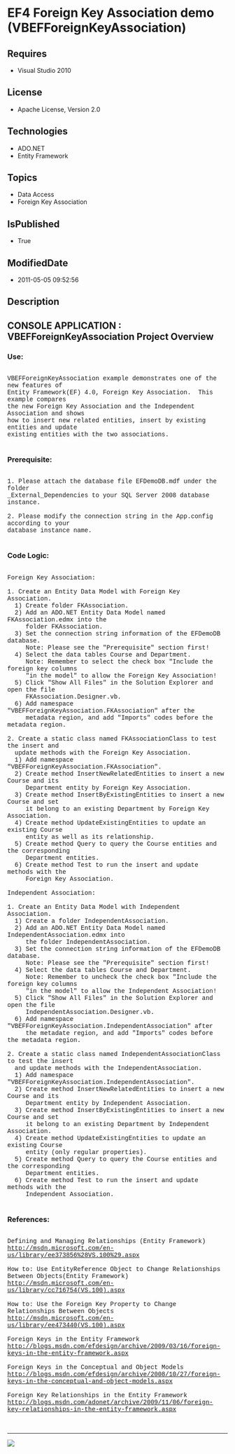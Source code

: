 # EF4 Foreign Key Association demo (VBEFForeignKeyAssociation)
## Requires
* Visual Studio 2010
## License
* Apache License, Version 2.0
## Technologies
* ADO.NET
* Entity Framework
## Topics
* Data Access
* Foreign Key Association
## IsPublished
* True
## ModifiedDate
* 2011-05-05 09:52:56
## Description

<p style="font-family:Courier New"></p>
<h2>CONSOLE APPLICATION : VBEFForeignKeyAssociation Project Overview</h2>
<p style="font-family:Courier New"></p>
<h3>Use:</h3>
<p style="font-family:Courier New"><br>
VBEFForeignKeyAssociation example demonstrates one of the new features of<br>
Entity Framework(EF) 4.0, Foreign Key Association. &nbsp;This example compares <br>
the new Foreign Key Association and the Independent Association and shows <br>
how to insert new related entities, insert by existing entities and update<br>
existing entities with the two associations.<br>
<br>
</p>
<h3>Prerequisite:</h3>
<p style="font-family:Courier New"><br>
1. Please attach the database file EFDemoDB.mdf under the folder <br>
_External_Dependencies to your SQL Server 2008 database instance.<br>
<br>
2. Please modify the connection string in the App.config according to your<br>
database instance name.<br>
<br>
</p>
<h3>Code Logic:</h3>
<p style="font-family:Courier New"><br>
Foreign Key Association:<br>
<br>
1. Create an Entity Data Model with Foreign Key Association. &nbsp;<br>
&nbsp; 1) Create folder FKAssociation.<br>
&nbsp; 2) Add an ADO.NET Entity Data Model named FKAssociation.edmx into the <br>
&nbsp; &nbsp; &nbsp;folder FKAssociation. &nbsp;<br>
&nbsp; 3) Set the connection string information of the EFDemoDB database.<br>
&nbsp; &nbsp; &nbsp;Note: Please see the &quot;Prerequisite&quot; section first!<br>
&nbsp; 4) Select the data tables Course and Department.<br>
&nbsp; &nbsp; &nbsp;Note: Remember to select the check box &quot;Include the foreign key columns
<br>
&nbsp; &nbsp; &nbsp;&quot;in the model&quot; to allow the Foreign Key Association!<br>
&nbsp; 5) Click &quot;Show All Files&quot; in the Solution Explorer and open the file<br>
&nbsp; &nbsp; &nbsp;FKAssociation.Designer.vb.<br>
&nbsp; 6) Add namespace &quot;VBEFForeignKeyAssociation.FKAssociation&quot; after the
<br>
&nbsp; &nbsp; &nbsp;metadata region, and add &quot;Imports&quot; codes before the metadata region.<br>
<br>
2. Create a static class named FKAssociationClass to test the insert and <br>
&nbsp; update methods with the Foreign Key Association.<br>
&nbsp; 1) Add namespace &quot;VBEFForeignKeyAssociation.FKAssociation&quot;.<br>
&nbsp; 2) Create method InsertNewRelatedEntities to insert a new Course and its <br>
&nbsp; &nbsp; &nbsp;Department entity by Foreign Key Association.<br>
&nbsp; 3) Create method InsertByExistingEntities to insert a new Course and set <br>
&nbsp; &nbsp; &nbsp;it belong to an existing Department by Foreign Key Association.<br>
&nbsp; 4) Create method UpdateExistingEntities to update an existing Course <br>
&nbsp; &nbsp; &nbsp;entity as well as its relationship.<br>
&nbsp; 5) Create method Query to query the Course entities and the corresponding <br>
&nbsp; &nbsp; &nbsp;Department entities.<br>
&nbsp; 6) Create method Test to run the insert and update methods with the <br>
&nbsp; &nbsp; &nbsp;Foreign Key Association.<br>
<br>
Independent Association:<br>
<br>
1. Create an Entity Data Model with Independent Association.<br>
&nbsp; 1) Create a folder IndependentAssociation.<br>
&nbsp; 2) Add an ADO.NET Entity Data Model named IndependentAssociation.edmx into<br>
&nbsp; &nbsp; &nbsp;the folder IndependentAssociation.<br>
&nbsp; 3) Set the connection string information of the EFDemoDB database.<br>
&nbsp; &nbsp; &nbsp;Note: Please see the &quot;Prerequisite&quot; section first!<br>
&nbsp; 4) Select the data tables Course and Department.<br>
&nbsp; &nbsp; &nbsp;Note: Remember to uncheck the check box &quot;Include the foreign key columns
<br>
&nbsp; &nbsp; &nbsp;&quot;in the model&quot; to allow the Independent Association!<br>
&nbsp; 5) Click &quot;Show All Files&quot; in the Solution Explorer and open the file<br>
&nbsp; &nbsp; &nbsp;IndependentAssociation.Designer.vb.<br>
&nbsp; 6) Add namespace &quot;VBEFForeignKeyAssociation.IndependentAssociation&quot; after
<br>
&nbsp; &nbsp; &nbsp;the metadate region, and add &quot;Imports&quot; codes before the metadata region.<br>
<br>
2. Create a static class named IndependentAssociationClass to test the insert<br>
&nbsp; and update methods with the IndependentAssociation.<br>
&nbsp; 1) Add namespace &quot;VBEFForeignKeyAssociation.IndependentAssociation&quot;.<br>
&nbsp; 2) Create method InsertNewRelatedEntities to insert a new Course and its <br>
&nbsp; &nbsp; &nbsp;Department entity by Independent Association.<br>
&nbsp; 3) Create method InsertByExistingEntities to insert a new Course and set <br>
&nbsp; &nbsp; &nbsp;it belong to an existing Department by Independent Association.<br>
&nbsp; 4) Create method UpdateExistingEntities to update an existing Course <br>
&nbsp; &nbsp; &nbsp;entity (only regular properties).<br>
&nbsp; 5) Create method Query to query the Course entities and the corresponding <br>
&nbsp; &nbsp; &nbsp;Department entities.<br>
&nbsp; 6) Create method Test to run the insert and update methods with the <br>
&nbsp; &nbsp; &nbsp;Independent Association.<br>
<br>
</p>
<h3>References:</h3>
<p style="font-family:Courier New"><br>
Defining and Managing Relationships (Entity Framework)<br>
<a target="_blank" href="http://msdn.microsoft.com/en-us/library/ee373856%28VS.100%29.aspx">http://msdn.microsoft.com/en-us/library/ee373856%28VS.100%29.aspx</a><br>
<br>
How to: Use EntityReference Object to Change Relationships Between Objects(Entity Framework)<br>
<a target="_blank" href="http://msdn.microsoft.com/en-us/library/cc716754(VS.100).aspx">http://msdn.microsoft.com/en-us/library/cc716754(VS.100).aspx</a><br>
<br>
How to: Use the Foreign Key Property to Change Relationships Between Objects<br>
<a target="_blank" href="http://msdn.microsoft.com/en-us/library/ee473440(VS.100).aspx">http://msdn.microsoft.com/en-us/library/ee473440(VS.100).aspx</a><br>
<br>
Foreign Keys in the Entity Framework<br>
<a target="_blank" href="http://blogs.msdn.com/efdesign/archive/2009/03/16/foreign-keys-in-the-entity-framework.aspx">http://blogs.msdn.com/efdesign/archive/2009/03/16/foreign-keys-in-the-entity-framework.aspx</a><br>
<br>
Foreign Keys in the Conceptual and Object Models<br>
<a target="_blank" href="http://blogs.msdn.com/efdesign/archive/2008/10/27/foreign-keys-in-the-conceptual-and-object-models.aspx">http://blogs.msdn.com/efdesign/archive/2008/10/27/foreign-keys-in-the-conceptual-and-object-models.aspx</a><br>
<br>
Foreign Key Relationships in the Entity Framework<br>
<a target="_blank" href="http://blogs.msdn.com/adonet/archive/2009/11/06/foreign-key-relationships-in-the-entity-framework.aspx">http://blogs.msdn.com/adonet/archive/2009/11/06/foreign-key-relationships-in-the-entity-framework.aspx</a><br>
<br>
<br>
</p>
<hr>
<div><a href="http://go.microsoft.com/?linkid=9759640" style="margin-top:3px"><img src="http://bit.ly/onecodelogo">
</a></div>
